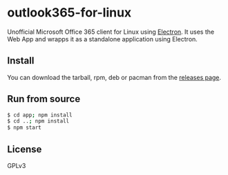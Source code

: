 # outlook365-for-linux

Unofficial Microsoft Office 365 client for Linux using [Electron](http://electron.atom.io/).
It uses the Web App and wrapps it as a standalone application using Electron.

## Install

You can download the tarball, rpm, deb or pacman from the [releases page](https://github.com/ivelkov/teams-for-linux/releases).

## Run from source

```bash
$ cd app; npm install
$ cd ..; npm install
$ npm start
```

## License

GPLv3
